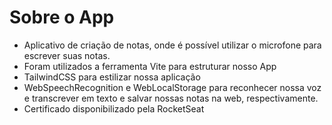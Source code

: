 # Sobre o App

*  Aplicativo de criação de notas, onde é possível utilizar o microfone para escrever suas notas.
*  Foram utilizados a ferramenta Vite para estruturar nosso App
*  TailwindCSS para estilizar nossa aplicação
*  WebSpeechRecognition e WebLocalStorage para reconhecer nossa voz e transcrever em texto e salvar nossas notas na web, respectivamente.
*  Certificado disponibilizado pela RocketSeat

